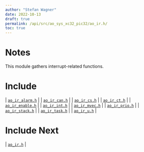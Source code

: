 ```yaml
---
author: "Stefan Wagner"
date: 2022-10-13
draft: true
permalink: /api/src/ao_sys_xc32_pic32/ao_ir.h/
toc: true
---
```


# Notes

This module gathers interrupt-related functions.

# Include

| [`ao_ir_alarm.h`](ao_ir_alarm.h.md) |
| [`ao_ir_can.h`](ao_ir_can.h.md) |
| [`ao_ir_cs.h`](ao_ir_cs.h.md) |
| [`ao_ir_ct.h`](ao_ir_ct.h.md) |
| [`ao_ir_enable.h`](ao_ir_enable.h.md) |
| [`ao_ir_int.h`](ao_ir_int.h.md) |
| [`ao_ir_mvec.h`](ao_ir_mvec.h.md) |
| [`ao_ir_prio.h`](ao_ir_prio.h.md) |
| [`ao_ir_stack.h`](ao_ir_stack.h.md) |
| [`ao_ir_task.h`](ao_ir_task.h.md) |
| [`ao_ir_u.h`](ao_ir_u.h.md) |

# Include Next

| [`ao_ir.h`](../ao_sys/ao_ir.h.md) |
